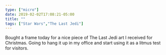 ```yaml
---
type: ["micro"]
date: 2019-02-02T17:08:21-05:00
title: ""
tags: ["Star Wars","The Last Jedi"]
---
```

Bought a frame today for a nice piece of The Last Jedi art I received for Christmas. Going to hang it up in my office and start using it as a litmus test for visitors.
